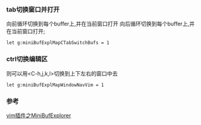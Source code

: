 ### tab切换窗口并打开
<C-Tab> 向前循环切换到每个buffer上,并在当前窗口打开
<C-S-Tab> 向后循环切换到每个buffer上,并在当前窗口打开;　
~~~
let g:miniBufExplMapCTabSwitchBufs = 1
~~~

### ctrl切换编辑区
则可以用<C-h,j,k,l>切换到上下左右的窗口中去
~~~
let g:miniBufExplMapWindowNavVim = 1
~~~



### 参考
[vim插件之MiniBufExplorer](https://blog.csdn.net/qwaszx523/article/details/77877609)